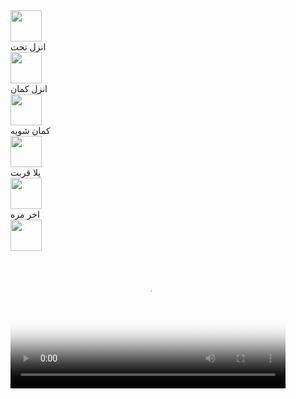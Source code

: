 <!DOCTYPE html>
<html lang="en">
<head>
    <meta charset="UTF-8">
    <title>omar</title>
    <link rel="stylesheet" href="/top.css">
</head>
<body>
    <div id="om">
    <caption>
        <figcaption>
            <img src="Chrysanthemum سهم.jpg" alt="" width="50">
        </figcaption>
         انزل تحت
    </caption>
    <caption>
        <figcaption>
            <img src="Chrysanthemum سهم.jpg" alt="" width="50">
        </figcaption>
        انزل كمان
    </caption>    <caption>
        <figcaption>
            <img src="Chrysanthemum سهم.jpg" alt="" width="50">
        </figcaption>
         كمان شويه
    </caption>    <caption>
        <figcaption>
            <img src="Chrysanthemum سهم.jpg" alt="" width="50">
        </figcaption>
        يلا قربت
    </caption>
        </caption>    <caption>
        <figcaption>
            <img src="Chrysanthemum سهم.jpg" alt="" width="50">
        </figcaption>
        اخر مره
    </caption>
    <br>
                <img src="Chrysanthemum سهم.jpg" alt="" width="50">
                <br>
                <video width="440px" controls poster="/217-2173031_transparent-facebook-icons-png-transparent-facebook-logo-circle.png">
<source src="/WhatsApp Video 2021-09-27 at 6.14.13 PM.mp4" type="video/mp4" />
</video>
</div>
</body>
</html>
